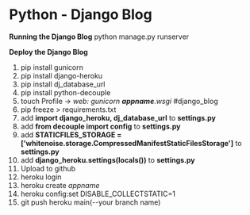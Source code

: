 # Python - Django Blog


__Running the Django Blog__
python manage.py runserver

__Deploy the Django Blog__

1. pip install gunicorn
2. pip install django-heroku
3. pip install dj_database_url
4. pip install python-decouple
5. touch Profile -> _web: gunicorn __appname__.wsgi_ #django_blog
6. pip freeze > requirements.txt
7. add __import django_heroku, dj_database_url__ to __settings.py__
8. add __from decouple import config__ to __settings.py__
9. add __STATICFILES_STORAGE = ['whitenoise.storage.CompressedManifestStaticFilesStorage']__ to __settings.py__
10. add __django_heroku.settings(locals())__ to __settings.py__
11. Upload to github
12. heroku login
13. heroku create _appname_
14. heroku config:set DISABLE_COLLECTSTATIC=1
15. git push heroku main(--your branch name)